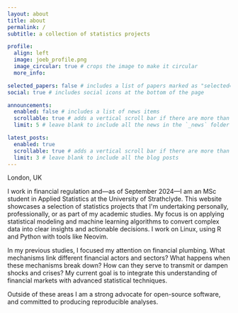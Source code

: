 ```yaml
---
layout: about
title: about
permalink: /
subtitle: a collection of statistics projects

profile:
  align: left
  image: joeb_profile.png
  image_circular: true # crops the image to make it circular
  more_info:

selected_papers: false # includes a list of papers marked as "selected={true}"
social: true # includes social icons at the bottom of the page

announcements:
  enabled: false # includes a list of news items
  scrollable: true # adds a vertical scroll bar if there are more than 3 news items
  limit: 5 # leave blank to include all the news in the `_news` folder

latest_posts:
  enabled: true
  scrollable: true # adds a vertical scroll bar if there are more than 3 new posts items
  limit: 3 # leave blank to include all the blog posts
---
```


<i class="fas fa-map-marker-alt" style="color:inherit;"></i>  London, UK

I work in financial regulation and—as of September 2024—I am an MSc student in Applied Statistics at the University of Strathclyde. This website showcases a selection of statistics projects that I'm undertaking personally, professionally, or as part of my academic studies. My focus is on applying statistical modeling and machine learning algorithms to convert complex data into clear insights and actionable decisions. I work on Linux, using R and Python with tools like Neovim.

In my previous studies, I focused my attention on financial plumbing. What mechanisms link different financial actors and sectors? What happens when these mechanisms break down? How can they serve to transmit or dampen shocks and crises? My current goal is to integrate this understanding of financial markets with advanced statistical techniques.

Outside of these areas I am a strong advocate for open-source software, and committed to producing reproducible analyses. 
